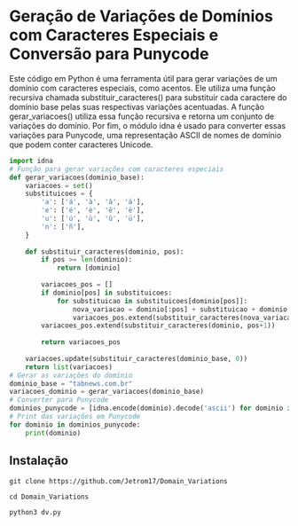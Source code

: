 # Geração de Variações de Domínios com Caracteres Especiais e Conversão para Punycode


Este código em Python é uma ferramenta útil para gerar variações de um domínio com caracteres especiais, como acentos. Ele utiliza uma função recursiva chamada substituir_caracteres() para substituir cada caractere do domínio base pelas suas respectivas variações acentuadas. A função gerar_variacoes() utiliza essa função recursiva e retorna um conjunto de variações do domínio. Por fim, o módulo idna é usado para converter essas variações para Punycode, uma representação ASCII de nomes de domínio que podem conter caracteres Unicode.

```py
import idna
# Função para gerar variações com caracteres especiais
def gerar_variacoes(dominio_base):
    variacoes = set()
    substituicoes = {
        'a': ['á', 'à', 'â', 'ä'],
        'e': ['é', 'è', 'ê', 'ë'],
        'u': ['ú', 'ù', 'û', 'ü'],
        'n': ['ñ'],
    }
    
    def substituir_caracteres(dominio, pos):
        if pos >= len(dominio):
            return [dominio]
        
        variacoes_pos = []
        if dominio[pos] in substituicoes:
            for substituicao in substituicoes[dominio[pos]]:
                nova_variacao = dominio[:pos] + substituicao + dominio[pos+1:]
                variacoes_pos.extend(substituir_caracteres(nova_variacao, pos+1))
        variacoes_pos.extend(substituir_caracteres(dominio, pos+1))
        
        return variacoes_pos
    
    variacoes.update(substituir_caracteres(dominio_base, 0))
    return list(variacoes)
# Gerar as variações do domínio
dominio_base = "tabnews.com.br"
variacoes_dominio = gerar_variacoes(dominio_base)
# Converter para Punycode
dominios_punycode = [idna.encode(dominio).decode('ascii') for dominio in variacoes_dominio]
# Print das variações em Punycode
for dominio in dominios_punycode:
    print(dominio)

```
## Instalação
```
git clone https://github.com/Jetrom17/Domain_Variations
```
```
cd Domain_Variations
```
```
python3 dv.py
```
